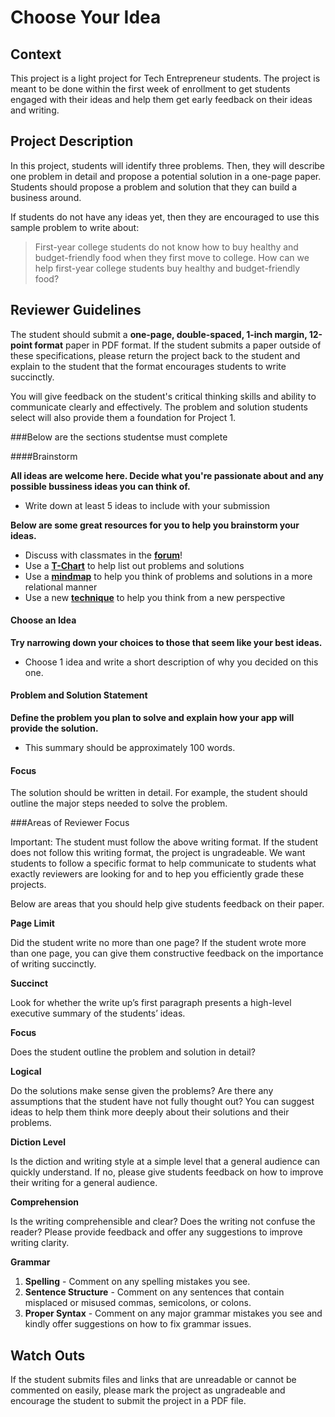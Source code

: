 Choose Your Idea
===

## Context

This project is a light project for Tech Entrepreneur students. The project is meant to be done within the first week of enrollment to get students engaged with their ideas and help them get early feedback on their ideas and writing.

## Project Description

In this project, students will identify three problems. Then, they will describe one problem in detail and propose a potential solution in a one-page paper. Students should propose a problem and solution that they can build a business around. 

If students do not have any ideas yet, then they are encouraged to use this sample problem to write about:

> First-year college students do not know how to buy healthy and budget-friendly food when they first move to college. How can we help first-year college students buy healthy and budget-friendly food?

## Reviewer Guidelines

The student should submit a **one-page, double-spaced, 1-inch margin, 12-point format** paper in PDF format. If the student submits a paper outside of these specifications, please return the project back to the student and explain to the student that the format encourages students to write succinctly.

You will give feedback on the student's critical thinking skills and ability to communicate clearly and effectively. The problem and solution students select will also provide them a foundation for Project 1. 

###Below are the sections studentse must complete

####Brainstorm

**All ideas are welcome here.  Decide what you're passionate about and any possible bussiness ideas you can think of.**

* Write down at least 5 ideas to include with your submission

**Below are some great resources for you to help you brainstorm your ideas.**

* Discuss with classmates in the [**forum**](https://discussions.udacity.com/)!
* Use a [**T-Chart**](http://www.readwritethink.org/classroom-resources/printouts/chart-30225.html) to help list out problems and solutions
* Use a [**mindmap**](https://bubbl.us/) to help you think of problems and solutions in a more relational manner
* Use a new [**technique**](http://personalexcellence.co/blog/brainstorming-techniques/) to help you think from a new perspective

#### Choose an Idea

**Try narrowing down your choices to those that seem like your best ideas.**

* Choose 1 idea and write a short description of why you decided on this one.

#### Problem and Solution Statement

**Define the problem you plan to solve and explain how your app will provide the solution.**

* This summary should be approximately 100 words.

#### Focus

The solution should be written in detail. For example, the student should outline the major steps needed to solve the problem.

###Areas of Reviewer Focus

Important: The student must follow the above writing format. If the student does not follow this writing format, the project is ungradeable. We want students to follow a specific format to help communicate to students what exactly reviewers are looking for and to hep you efficiently grade these projects.

Below are areas that you should help give students feedback on their paper.

**Page Limit**

Did the student write no more than one page? If the student wrote more than one page, you can give them constructive feedback on the importance of writing succinctly.

**Succinct**

Look for whether the write up’s first paragraph presents a high-level executive summary of the students’ ideas.

**Focus**

Does the student outline the problem and solution in detail?

**Logical**

Do the solutions make sense given the problems? Are there any assumptions that the student have not fully thought out? You can suggest ideas to help them think more deeply about their solutions and their problems.

**Diction Level**

Is the diction and writing style at a simple level that a general audience can quickly understand. If no, please give students feedback on how to improve their writing for a general audience.

**Comprehension**

Is the writing comprehensible and clear? Does the writing not confuse the reader? Please provide feedback and offer any suggestions to improve writing clarity.

**Grammar**

1. **Spelling** - Comment on any spelling mistakes you see.
2. **Sentence Structure** - Comment on any sentences that contain misplaced or misused commas, semicolons, or colons. 
3. **Proper Syntax** - Comment on any major grammar mistakes you see and kindly offer suggestions on how to fix grammar issues.


## Watch Outs

If the student submits files and links that are unreadable or cannot be commented on easily, please mark the project as ungradeable and encourage the student to submit the project in a PDF file.

